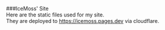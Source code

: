 ###IceMoss' Site\
Here are the static files used for my site.\
They are deployed to https://icemoss.pages.dev via cloudflare.
